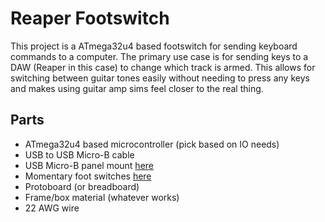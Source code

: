 # Reaper Footswitch

This project is a ATmega32u4 based footswitch for sending keyboard commands to a computer. The primary use case is for sending keys to a DAW (Reaper in this case) to change which track is armed. This allows for switching between guitar tones easily without needing to press any keys and makes using guitar amp sims feel closer to the real thing.

## Parts

- ATmega32u4 based microcontroller (pick based on IO needs)
- USB to USB Micro-B cable
- USB Micro-B panel mount [here](https://www.mouser.com/ProductDetail/474-CAB-15464)
- Momentary foot switches [here](https://www.mouser.com/ProductDetail/107-SF12011F-M)
- Protoboard (or breadboard)
- Frame/box material (whatever works)
- 22 AWG wire
